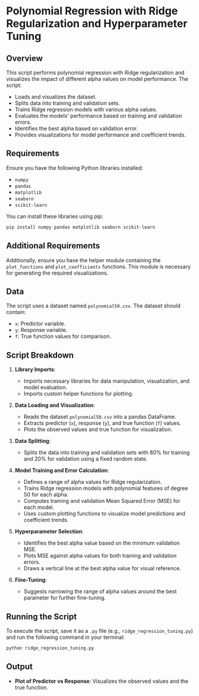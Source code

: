 # Polynomial Regression with Ridge Regularization and Hyperparameter Tuning

## Overview

This script performs polynomial regression with Ridge regularization and visualizes the impact of different alpha values on model performance. The script:

- Loads and visualizes the dataset.
- Splits data into training and validation sets.
- Trains Ridge regression models with various alpha values.
- Evaluates the models' performance based on training and validation errors.
- Identifies the best alpha based on validation error.
- Provides visualizations for model performance and coefficient trends.

## Requirements

Ensure you have the following Python libraries installed:

- `numpy`
- `pandas`
- `matplotlib`
- `seaborn`
- `scikit-learn`

You can install these libraries using pip:

```bash
pip install numpy pandas matplotlib seaborn scikit-learn
```
## Additional Requirements
Additionally, ensure you have the helper module containing the `plot_functions` and `plot_coefficients` functions. This module is necessary for generating the required visualizations.


## Data

The script uses a dataset named `polynomial50.csv`. The dataset should contain:

- `x`: Predictor variable.
- `y`: Response variable.
- `f`: True function values for comparison.


## Script Breakdown

1. **Library Imports**:
   - Imports necessary libraries for data manipulation, visualization, and model evaluation.
   - Imports custom helper functions for plotting.

2. **Data Loading and Visualization**:
   - Reads the dataset `polynomial50.csv` into a pandas DataFrame.
   - Extracts predictor (`x`), response (`y`), and true function (`f`) values.
   - Plots the observed values and true function for visualization.

3. **Data Splitting**:
   - Splits the data into training and validation sets with 80% for training and 20% for validation using a fixed random state.

4. **Model Training and Error Calculation**:
   - Defines a range of alpha values for Ridge regularization.
   - Trains Ridge regression models with polynomial features of degree 50 for each alpha.
   - Computes training and validation Mean Squared Error (MSE) for each model.
   - Uses custom plotting functions to visualize model predictions and coefficient trends.

5. **Hyperparameter Selection**:
   - Identifies the best alpha value based on the minimum validation MSE.
   - Plots MSE against alpha values for both training and validation errors.
   - Draws a vertical line at the best alpha value for visual reference.

6. **Fine-Tuning**:
   - Suggests narrowing the range of alpha values around the best parameter for further fine-tuning.


## Running the Script

To execute the script, save it as a `.py` file (e.g., `ridge_regression_tuning.py`) and run the following command in your terminal:

```bash
python ridge_regression_tuning.py
```


## Output
- **Plot of Predictor vs Response**: Visualizes the observed values and the true function.


